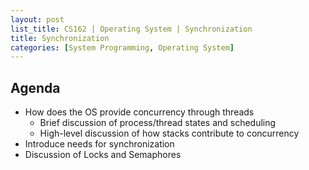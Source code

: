 ```yaml
---
layout: post
list_title: CS162 | Operating System | Synchronization
title: Synchronization
categories: [System Programming, Operating System]
---
```


## Agenda

- How does the OS provide concurrency through threads
    - Brief discussion of process/thread states and scheduling
    - High-level discussion of how stacks contribute to concurrency
- Introduce needs for synchronization
- Discussion of Locks and Semaphores


